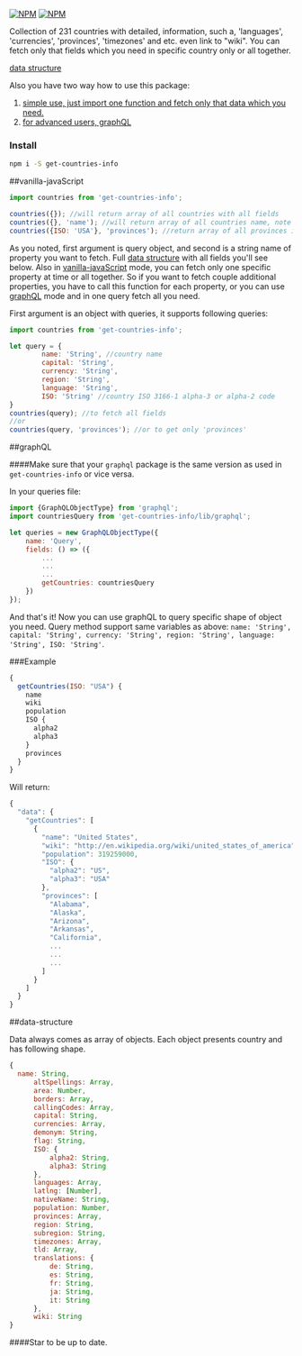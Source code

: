 [![NPM](https://nodei.co/npm/get-countries-info.png?downloads=true)](https://nodei.co/npm/get-countries-info/)
[![NPM](https://nodei.co/npm-dl/get-countries-info.png?months=3&height=2)](https://nodei.co/npm/get-countries-info/)

Collection of 231 countries with detailed, information, such a, 'languages', 'currencies', 'provinces', 'timezones' and etc. even link to "wiki".
You can fetch only that fields which you need in specific country only or all together.

[data structure](#data-structure)

Also you have two way how to use this package:</br>
1. [simple use, just import one function and fetch only that data which you need.](#vanilla-javascript)</br>
2. [for advanced users, graphQL](#graphql)

### Install
~~~sh
npm i -S get-countries-info
~~~

##vanilla-javaScript
~~~js
import countries from 'get-countries-info';

countries({}); //will return array of all countries with all fields
countries({}, 'name'); //will return array of all countries name, note that you have to pass empty object as first argument
countries({ISO: 'USA'}, 'provinces'); //return array of all provinces in USA
~~~

As you noted, first argument is query object, and second is a string name of property you want to fetch.
Full [data structure](#data-structure) with all fields you'll see below.
Also in [vanilla-javaScript](#vanilla-javaScript) mode, you can fetch only one specific property at time or all together.
So if you want to fetch couple additional properties, you have to call this function for each property, or you can use [graphQL](#graphQL) mode and in one query fetch all you need.

First argument is an object with queries, it supports following queries:
~~~js
import countries from 'get-countries-info';

let query = {
        name: 'String', //country name
        capital: 'String',
        currency: 'String',
        region: 'String',
        language: 'String',
        ISO: 'String' //country ISO 3166-1 alpha-3 or alpha-2 code
}
countries(query); //to fetch all fields
//or
countries(query, 'provinces'); //or to get only 'provinces'
~~~

##graphQL

####Make sure that your ```graphql``` package is the same version as used in ```get-countries-info``` or vice versa.

In your queries file:
~~~js
import {GraphQLObjectType} from 'graphql';
import countriesQuery from 'get-countries-info/lib/graphql';

let queries = new GraphQLObjectType({
    name: 'Query',
    fields: () => ({
        ...
        ...
        ...
        getCountries: countriesQuery
    })
});
~~~

And that's it! Now you can use graphQL to query specific shape of object you need.
Query method support same variables as above: ```name: 'String', capital: 'String', currency: 'String', region: 'String', language: 'String', ISO: 'String'```.
 
###Example
~~~js
{
  getCountries(ISO: "USA") {
    name
    wiki
    population
    ISO {
      alpha2
      alpha3
    }
    provinces
  }
}
~~~
 
 Will return:
 
~~~js
{
  "data": {
    "getCountries": [
      {
        "name": "United States",
        "wiki": "http://en.wikipedia.org/wiki/united_states_of_america",
        "population": 319259000,
        "ISO": {
          "alpha2": "US",
          "alpha3": "USA"
        },
        "provinces": [
          "Alabama",
          "Alaska",
          "Arizona",
          "Arkansas",
          "California",
          ...
          ...
          ...
        ]
      }
    ]
  }
}
~~~

##data-structure

Data always comes as array of objects. Each object presents country and has following shape.
~~~js
{
  name: String,
      altSpellings: Array,
      area: Number,
      borders: Array,
      callingCodes: Array,
      capital: String,
      currencies: Array,
      demonym: String,
      flag: String,
      ISO: {
          alpha2: String,
          alpha3: String
      },
      languages: Array,
      latlng: [Number],
      nativeName: String,
      population: Number,
      provinces: Array,
      region: String,
      subregion: String,
      timezones: Array,
      tld: Array,
      translations: {
          de: String,
          es: String,
          fr: String,
          ja: String,
          it: String
      },
      wiki: String
}
~~~

####Star to be up to date.
